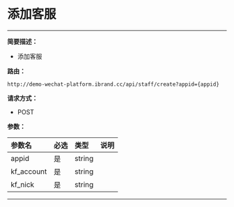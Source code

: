 
# 添加客服
 ****

**简要描述：**


- 添加客服


**路由：**

```
http://demo-wechat-platform.ibrand.cc/api/staff/create?appid={appid}

```
**请求方式：**
- POST

**参数：**

|参数名|必选|类型|说明|
|:----    |:---|:----- |-----   |
|appid |是  |string |  |
|kf_account |是  |string |  |
|kf_nick |是  |string |  |

 ****



